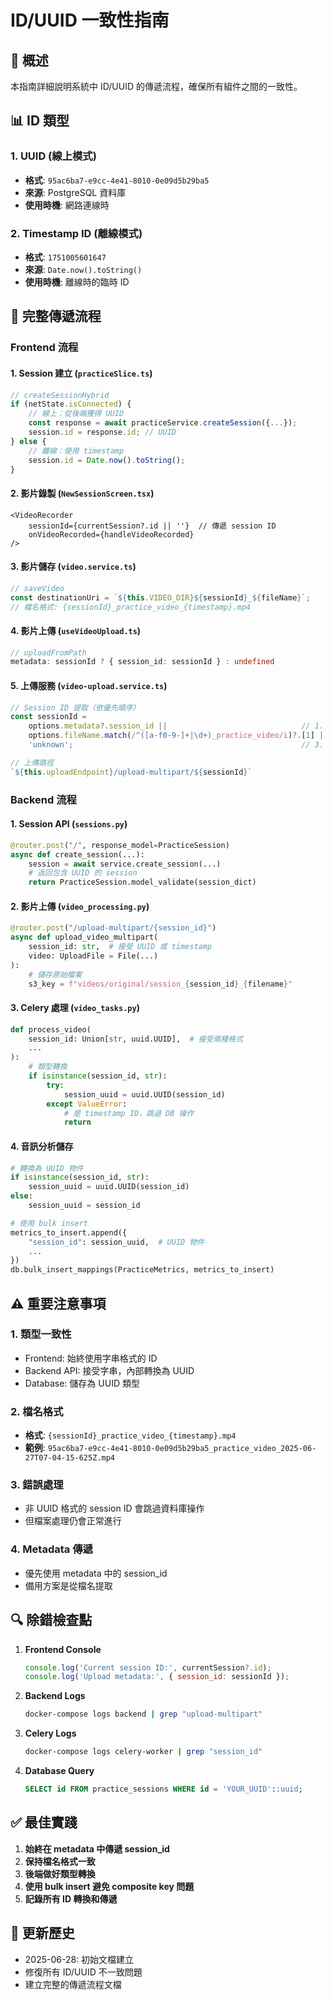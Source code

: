 # ID/UUID 一致性指南

## 🎯 概述
本指南詳細說明系統中 ID/UUID 的傳遞流程，確保所有組件之間的一致性。

## 📊 ID 類型

### 1. UUID (線上模式)
- **格式**: `95ac6ba7-e9cc-4e41-8010-0e09d5b29ba5`
- **來源**: PostgreSQL 資料庫
- **使用時機**: 網路連線時

### 2. Timestamp ID (離線模式)
- **格式**: `1751005601647`
- **來源**: `Date.now().toString()`
- **使用時機**: 離線時的臨時 ID

## 🔄 完整傳遞流程

### Frontend 流程

#### 1. Session 建立 (`practiceSlice.ts`)
```typescript
// createSessionHybrid
if (netState.isConnected) {
    // 線上：從後端獲得 UUID
    const response = await practiceService.createSession({...});
    session.id = response.id; // UUID
} else {
    // 離線：使用 timestamp
    session.id = Date.now().toString();
}
```

#### 2. 影片錄製 (`NewSessionScreen.tsx`)
```tsx
<VideoRecorder
    sessionId={currentSession?.id || ''}  // 傳遞 session ID
    onVideoRecorded={handleVideoRecorded}
/>
```

#### 3. 影片儲存 (`video.service.ts`)
```typescript
// saveVideo
const destinationUri = `${this.VIDEO_DIR}${sessionId}_${fileName}`;
// 檔名格式: {sessionId}_practice_video_{timestamp}.mp4
```

#### 4. 影片上傳 (`useVideoUpload.ts`)
```typescript
// uploadFromPath
metadata: sessionId ? { session_id: sessionId } : undefined
```

#### 5. 上傳服務 (`video-upload.service.ts`)
```typescript
// Session ID 提取（依優先順序）
const sessionId = 
    options.metadata?.session_id ||                              // 1. metadata
    options.fileName.match(/^([a-f0-9-]+|\d+)_practice_video/i)?.[1] ||  // 2. 檔名
    'unknown';                                                   // 3. 預設值

// 上傳路徑
`${this.uploadEndpoint}/upload-multipart/${sessionId}`
```

### Backend 流程

#### 1. Session API (`sessions.py`)
```python
@router.post("/", response_model=PracticeSession)
async def create_session(...):
    session = await service.create_session(...)
    # 返回包含 UUID 的 session
    return PracticeSession.model_validate(session_dict)
```

#### 2. 影片上傳 (`video_processing.py`)
```python
@router.post("/upload-multipart/{session_id}")
async def upload_video_multipart(
    session_id: str,  # 接受 UUID 或 timestamp
    video: UploadFile = File(...)
):
    # 儲存原始檔案
    s3_key = f"videos/original/session_{session_id}_{filename}"
```

#### 3. Celery 處理 (`video_tasks.py`)
```python
def process_video(
    session_id: Union[str, uuid.UUID],  # 接受兩種格式
    ...
):
    # 類型轉換
    if isinstance(session_id, str):
        try:
            session_uuid = uuid.UUID(session_id)
        except ValueError:
            # 是 timestamp ID，跳過 DB 操作
            return
```

#### 4. 音訊分析儲存
```python
# 轉換為 UUID 物件
if isinstance(session_id, str):
    session_uuid = uuid.UUID(session_id)
else:
    session_uuid = session_id

# 使用 bulk insert
metrics_to_insert.append({
    "session_id": session_uuid,  # UUID 物件
    ...
})
db.bulk_insert_mappings(PracticeMetrics, metrics_to_insert)
```

## ⚠️ 重要注意事項

### 1. 類型一致性
- Frontend: 始終使用字串格式的 ID
- Backend API: 接受字串，內部轉換為 UUID
- Database: 儲存為 UUID 類型

### 2. 檔名格式
- **格式**: `{sessionId}_practice_video_{timestamp}.mp4`
- **範例**: `95ac6ba7-e9cc-4e41-8010-0e09d5b29ba5_practice_video_2025-06-27T07-04-15-625Z.mp4`

### 3. 錯誤處理
- 非 UUID 格式的 session ID 會跳過資料庫操作
- 但檔案處理仍會正常進行

### 4. Metadata 傳遞
- 優先使用 metadata 中的 session_id
- 備用方案是從檔名提取

## 🔍 除錯檢查點

1. **Frontend Console**
   ```javascript
   console.log('Current session ID:', currentSession?.id);
   console.log('Upload metadata:', { session_id: sessionId });
   ```

2. **Backend Logs**
   ```bash
   docker-compose logs backend | grep "upload-multipart"
   ```

3. **Celery Logs**
   ```bash
   docker-compose logs celery-worker | grep "session_id"
   ```

4. **Database Query**
   ```sql
   SELECT id FROM practice_sessions WHERE id = 'YOUR_UUID'::uuid;
   ```

## ✅ 最佳實踐

1. **始終在 metadata 中傳遞 session_id**
2. **保持檔名格式一致**
3. **後端做好類型轉換**
4. **使用 bulk insert 避免 composite key 問題**
5. **記錄所有 ID 轉換和傳遞**

## 📝 更新歷史
- 2025-06-28: 初始文檔建立
- 修復所有 ID/UUID 不一致問題
- 建立完整的傳遞流程文檔